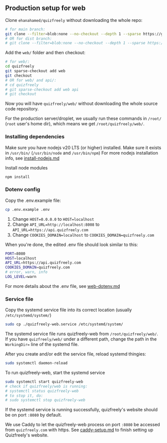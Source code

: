 ## Production setup for web

Clone `ehanahamed/quizfreely` without downloading the whole repo:
```sh
# for main branch:
git clone --filter=blob:none --no-checkout --depth 1 --sparse https://github.com/ehanahamed/quizfreely
# OR for dist branch:
# git clone --filter=blob:none --no-checkout --depth 1 --sparse https://github.com/ehanahamed/quizfreely --branch dist
```

Add the `web/` folder and then checkout:
```sh
# for web/:
cd quizfreely
git sparse-checkout add web
git checkout
# OR for web/ and api/:
# cd quizfreely
# git sparse-checkout add web api
# git checkout
```

Now you will have `quizfreely/web/` without downloading the whole source code repository.

For the production server/droplet, we usually run these commands in `/root/` (`root` user's home dir), which means we get `/root/quizfreely/web/`.

### Installing dependencies

Make sure you have nodejs v20 LTS (or higher) installed.
Make sure it exists in `/usr/bin/` (`/usr/bin/node` and `/usr/bin/npm`)
For more nodejs installation info, see [install-nodejs.md](./install-nodejs.md)

Install node modules
```sh
npm install
```

### Dotenv config

Copy the .env.example file:
```sh
cp .env.example .env
```

1. Change `HOST=0.0.0.0` to `HOST=localhost`
2. Change `API_URL=http://localhost:8008` to `API_URL=https://api.quizfreely.com`
3. Change `COOKIES_DOMAIN=localhost` to `COOKIES_DOMAIN=quizfreely.com`

When you're done, the edited .env file should look similar to this:
```sh
PORT=8080
HOST=localhost
API_URL=https://api.quizfreely.com
COOKIES_DOMAIN=quizfreely.com
# error, warn, info
LOG_LEVEL=warn
```

For more details about the .env file, see [web-dotenv.md](../web/web-dotenv.md)

### Service file

Copy the systemd service file into its correct location (usually `/etc/systemd/system/`)
```sh
sudo cp ./quizfreely-web.service /etc/systemd/system/
```

The systemd service file runs quizfreely-web from `/root/quizfreely/web/`. If you have `quizfreely/web/` under a different path, change the path in the `WorkingDir=` line of the systemd file.

After you create and/or edit the service file, reload systemd thingies:
```sh
sudo systemctl daemon-reload
```

To run quizfreely-web, start the systemd service
```sh
sudo systemctl start quizfreely-web
# check if quizfreely/web is running:
# systemctl status quizfreely-web
# to stop it, do:
# sudo systemctl stop quizfreely-web
```

If the systemd service is running successfully, quizfreely's website should be on port `:8080` by default.

We use Caddy to let the quizfreely-web process on port `:8080` be accessed from `quizfreely.com` with https. See [caddy-setup.md](./caddy-setup.md) to finish setting up Quizfreely's website.
